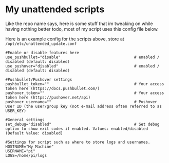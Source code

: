 # My unattended scripts
Like the repo name says, here is some stuff that im tweaking on while having nothing better todo, most of my script uses this config file below.

Here is an example config for the scripts above, store at `/opt/etc/unattended_update.conf`

```config
#Enable or disable features here
use_pushbullet="disable"                                # enabled / disabled (default: disabled)
use_pushover="disabled"                                 # enabled / disabled (default: disabled)

#Pushbullet/Pushover settings
pushbullet_token=""                                     # Your access token here (https://docs.pushbullet.com/)
pushover_token=""                                       # Your access token here (https://pushover.net/api)
pushover_username=""                                    # Pushover User ID (the user/group key (not e-mail address often referred to as USER_KEY)

#General settings
set_debug="disabled"                                    # Set debug option to show exit codes if enabled. Values: enabled/disabled (Default Value: disabled)

#Settings for script such as where to store logs and usernames.
HOSTNAME="My Machine"
USERNAME="pi"
LOGS=/home/pi/logs
```
